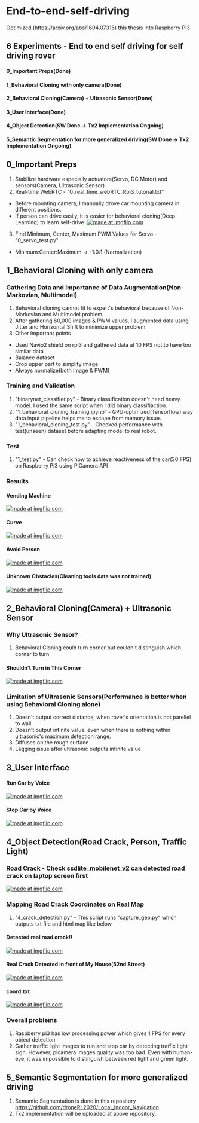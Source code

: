 # End-to-end-self-driving
Optimized (https://arxiv.org/abs/1604.07316) this thesis into Raspberry Pi3

## 6 Experiments - End to end self driving for self driving rover
#### 0_Important Preps(Done)
#### 1_Behavioral Cloning with only camera(Done)
#### 2_Behavioral Cloning(Camera) + Ultrasonic Sensor(Done)
#### 3_User Interface(Done)
#### 4_Object Detection(SW Done -> Tx2 Implementation Ongoing)
#### 5_Semantic Segmentation for more generalized driving(SW Done -> Tx2 Implementation Ongoing)

## 0_Important Preps
1) Stabilize hardware especially actuators(Servo, DC Motor) and sensors(Camera, Ultrasonic Sensor)
2) Real-time WebRTC - "0_real_time_webRTC_Rpi3_tutorial.txt"
- Before mounting camera, I manually drove car mounting camera in different positions.
- If person can drive easily, it is easier for behavioral cloning(Deep Learning) to learn self-drive.
<a href="https://imgflip.com/gif/2vfl6v"><img src="https://i.imgflip.com/2vfl6v.gif" title="made at imgflip.com"/></a>
3) Find Minimum, Center, Maximum PWM Values for Servo - "0_servo_test.py"
- Minimum:Center:Maximum -> -1:0:1 (Normalization)


## 1_Behavioral Cloning with only camera
### Gathering Data and Importance of Data Augmentation(Non-Markovian, Multimodel)
1) Behavioral cloning cannot fit to expert's behavioral because of Non-Markovian and Multimodel problem.
2) After gathering 60,000 images & PWM values, I augmented data using Jitter and Horizontal Shift to minimize upper problem.
3) Other important points
- Used Navio2 shield on rpi3 and gathered data at 10 FPS not to have too similar data
- Balance dataset
- Crop upper part to simplify image
- Always normalize(both image & PWM)

### Training and Validation
1) "binarynet_classifier.py" - Binary classification doesn't need heavy model. I used the same script when I did binary classifiaction.
2) "1_behavioral_cloning_training.ipynb" - GPU-optimized(Tensorflow) way data input pipeline helps me to escape from memory issue.
3) "1_behavioral_cloning_test.py" - Checked performance with test(unseen) dataset before adapting model to real robot.

### Test
1) "1_test.py" - Can check how to achieve reactiveness of the car(30 FPS) on Raspberry Pi3 using PiCamera API

### Results
#### Vending Machine
<a href="https://imgflip.com/gif/2v62p0"><img src="https://i.imgflip.com/2v62p0.gif" title="made at imgflip.com"/></a>
#### Curve
<a href="https://imgflip.com/gif/2v62y6"><img src="https://i.imgflip.com/2v62y6.gif" title="made at imgflip.com"/></a>
#### Avoid Person
<a href="https://imgflip.com/gif/2v63dj"><img src="https://i.imgflip.com/2v63dj.gif" title="made at imgflip.com"/></a>
#### Unknown Obstacles(Cleaning tools data was not trained)
<a href="https://imgflip.com/gif/2v63ok"><img src="https://i.imgflip.com/2v63ok.gif" title="made at imgflip.com"/></a>

## 2_Behavioral Cloning(Camera) + Ultrasonic Sensor
### Why Ultrasonic Sensor?
1) Behavioral Cloning could turn corner but couldn't distinguish which corner to turn
#### Shouldn't Turn in This Corner
<a href="https://imgflip.com/gif/2vfne5"><img src="https://i.imgflip.com/2vfne5.gif" title="made at imgflip.com"/></a>
### Limitation of Ultrasonic Sensors(Performance is better when using Behavioral Cloning alone)
1) Doesn't output correct distance, when rover's orientation is not parellel to wall
2) Doesn't output infinite value, even when there is nothing within ultrasonic's maximum detection range.
3) Diffuses on the rough surface
4) Lagging issue after ultrasonic outputs infinite value

## 3_User Interface
#### Run Car by Voice
<a href="https://imgflip.com/gif/2vflym"><img src="https://i.imgflip.com/2vflym.gif" title="made at imgflip.com"/></a>
#### Stop Car by Voice
<a href="https://imgflip.com/gif/2vfm06"><img src="https://i.imgflip.com/2vfm06.gif" title="made at imgflip.com"/></a>

## 4_Object Detection(Road Crack, Person, Traffic Light)
### Road Crack - Check ssdlite_mobilenet_v2 can detected road crack on laptop screen first
<a href="https://imgflip.com/gif/2vfpgs"><img src="https://i.imgflip.com/2vfpgs.gif" title="made at imgflip.com"/></a>

### Mapping Road Crack Coordinates on Real Map
1) "4_crack_detection.py" - This script runs "capture_geo.py" which outputs txt file and html map like below
#### Detected real road crack!!
<a href="https://imgflip.com/gif/2vfpjy"><img src="https://i.imgflip.com/2vfpjy.gif" title="made at imgflip.com"/></a>
#### Real Crack Detected in front of My House(52nd Street)
<a href="https://imgflip.com/gif/2vfpq6"><img src="https://i.imgflip.com/2vfpq6.gif" title="made at imgflip.com"/></a>
#### coord.txt
<a href="https://imgflip.com/gif/2vfpxr"><img src="https://i.imgflip.com/2vfpxr.gif" title="made at imgflip.com"/></a>

### Overall problems
1) Raspberry pi3 has low processing power which gives 1 FPS for every object detection
2) Gather traffic light images to run and stop car by detecting traffic light sign. However, picamera images quality was too bad. Even with human-eye, it was impossible to distinguish between red light and green light.

## 5_Semantic Segmentation for more generalized driving
1) Semantic Segmentation is done in this repository
https://github.com/droneRL2020/Local_Indoor_Navigation
2) Tx2 implementation will be uploaded at above repository.
